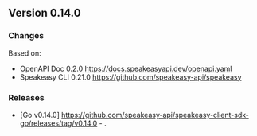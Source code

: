 

## Version 0.14.0
### Changes
Based on:
- OpenAPI Doc 0.2.0 https://docs.speakeasyapi.dev/openapi.yaml
- Speakeasy CLI 0.21.0 https://github.com/speakeasy-api/speakeasy
### Releases
- [Go v0.14.0] https://github.com/speakeasy-api/speakeasy-client-sdk-go/releases/tag/v0.14.0 - .
